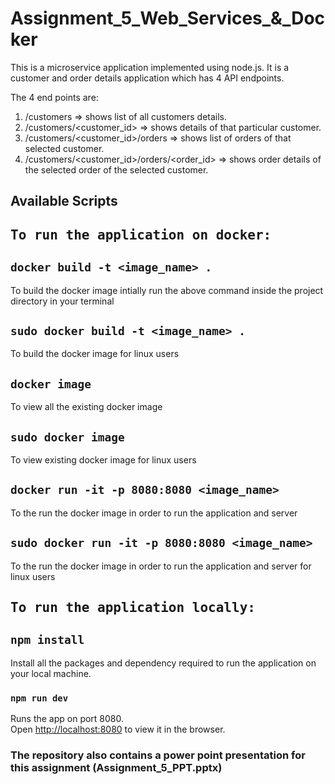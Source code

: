 # Assignment_5_Web_Services_&_Docker

This is a microservice application implemented using node.js. It is a customer and order details application which has 4 API endpoints. 

The 4 end points are:
1. /customers => shows list of all customers details.
2. /customers/<customer_id> => shows details of that particular customer.
3. /customers/<customer_id>/orders => shows list of orders of that selected customer.
4. /customers/<customer_id>/orders/<order_id> => shows order details of the selected order of the selected customer.

## Available Scripts

<kbd> 
  <h2> To run the application on docker: </h2>
</kbd>

## `docker build -t <image_name> .`

To build the docker image intially run the above command inside the project directory in your terminal

## `sudo docker build -t <image_name> .`

To build the docker image for linux users

## `docker image`

To view all the existing docker image

## `sudo docker image`

To view existing docker image for linux users

## `docker run -it -p 8080:8080 <image_name>`

To the run the docker image in order to run the application and server

## `sudo docker run -it -p 8080:8080 <image_name>`

To the run the docker image in order to run the application and server for linux users


  <kbd> 
  <h2> To run the application locally: </h2> 
</kbd>

## `npm install`

Install all the packages and dependency required to run the application on your local machine.

### `npm run dev`

Runs the app on port 8080.\
Open [http://localhost:8080](http://localhost:8080) to view it in the browser.

### The repository also contains a power point presentation for this assignment (Assignment_5_PPT.pptx)
